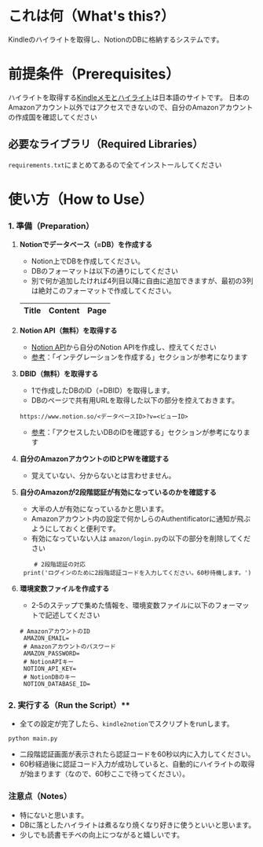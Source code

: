 # これは何（What's this?）
Kindleのハイライトを取得し、NotionのDBに格納するシステムです。

# 前提条件（Prerequisites）
ハイライトを取得する[Kindleメモとハイライト](https://read.amazon.co.jp/notebook)は日本語のサイトです。
日本のAmazonアカウント以外ではアクセスできないので、自分のAmazonアカウントの作成国を確認してください

## 必要なライブラリ（Required Libraries）
`requirements.txt`にまとめてあるので全てインストールしてください

# 使い方（How to Use）

### 1. 準備（Preparation）
1. **Notionでデータベース（=DB）を作成する**
   - Notion上でDBを作成してください。
   - DBのフォーマットは以下の通りにしてください
   - 別で何か追加したければ4列目以降に自由に追加できますが、最初の3列は絶対このフォーマットで作成してください。

   | Title  | Content | Page  |
   |-------|------|-------|

2. **Notion API（無料）を取得する**
   - [Notion API](https://www.notion.so/profile/integrations)から自分のNotion APIを作成し、控えてください
   - [参考](https://qiita.com/ulxsth/items/3434471ac91f8fa311cf)：「インテグレーションを作成する」セクションが参考になります

3. **DBID（無料）を取得する**
   - 1で作成したDBのID（=DBID）を取得します。
   - DBのページで共有用URLを取得した以下の部分を控えておきます。
   ```
   https://www.notion.so/<データベースID>?v=<ビューID>
   ```
   - [参考](https://qiita.com/ulxsth/items/3434471ac91f8fa311cf)：「アクセスしたいDBのIDを確認する」セクションが参考になります

4. **自分のAmazonアカウントのIDとPWを確認する**
   - 覚えていない、分からないとは言わせません。

5. **自分のAmazonが2段階認証が有効になっているのかを確認する**
   - 大半の人が有効になっているかと思います。
   - Amazonアカウント内の設定で何かしらのAuthentificatorに通知が飛ぶようにしておくと便利です。
   - 有効になっていない人は `amazon/login.py`の以下の部分を削除してください
   ```
       # 2段階認証の対応
    print('ログインのために2段階認証コードを入力してください。60秒待機します。')
   ```

6. **環境変数ファイルを作成する**
   - 2-5のステップで集めた情報を、環境変数ファイルに以下のフォーマットで記述してください
   ```
   # AmazonアカウントのID
    AMAZON_EMAIL=
    # Amazonアカウントのパスワード
    AMAZON_PASSWORD=
    # NotionAPIキー
    NOTION_API_KEY=
    # NotionDBのキー
    NOTION_DATABASE_ID=
    ```
    
    
### 2. 実行する（Run the Script）**
   - 全ての設定が完了したら、`kindle2notion`でスクリプトをrunします。
   ```
   python main.py
   ```
   - 二段階認証画面が表示されたら認証コードを60秒以内に入力してください。
   - 60秒経過後に認証コード入力が成功していると、自動的にハイライトの取得が始まります（なので、60秒ここで待ってください）。

### 注意点（Notes）
- 特にないと思います。
- DBに落としたハイライトは煮るなり焼くなり好きに使うといいと思います。
- 少しでも読書モチベの向上につながると嬉しいです。